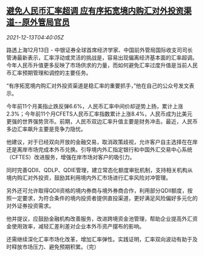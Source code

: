 <!--1639371662000-->
[避免人民币汇率超调 应有序拓宽境内购汇对外投资渠道--原外管局官员](https://cn.reuters.com/article/safe-former-official-rmb-exchange-1213-m-idCNKBS2IS094)
------

<div><i>2021-12-13T04:40:05Z</i></div><p>路透上海12月13日 - 中银证券全球首席经济学家、中国前外管局国际收支司司长管涛最新表示，汇率浮动或灵活的挑战是，容易出现偏离经济基本面的汇率超调。今年人民币升值更多反映了市场供求的力量，而如何避免汇率过度升值是当前人民币汇率预期管理和调控的主要任务。</p><p>“有序拓宽境内购汇对外投资渠道是稳汇率的重要抓手，”他在自己的公众号发文表示。</p><p>今年前11个月美指止跌反弹6.6%，人民币汇率中间价却逆势上扬，累计上涨2.3%；今年前11个月CFETS人民币汇率指数累计上涨8.4%，人民币成为比美元更强的世界强势货币。前期，人民币双边汇率升值主要是财务冲击。最近，人民币多边汇率飙升主要是竞争力隐忧。</p><p>他建议，对于已经双向开放的金融交易，取消政策歧视，允许客户自主选择在在岸还是离岸市场完成本外币兑换。引导境内外汇指定银行和中国外汇交易中心系统（CFTES）改进服务，增强在岸市场对客户的吸引力。</p><p>同时完善QDII、QDLP、QDIE管理，建立常态化额度审批机制，支持相关机构从境内购汇对外投资，鼓励其利用境内外汇市场进行汇率风险对冲管理。</p><p>另外还可允许取得QDII资格的境内券商与境外券商合作，利用部分QDII额度，按照一定要求，为符合条件的境内投资者提供直投渠道，更好满足风险偏好多元化的对外证券投资需求。</p><p>他并提议，应鼓励金融机构改善服务，改进跨境资金池管理，帮助企业提高外汇资金使用效率，减轻汇差利差对企业本外币资产摆布的影响。</p><p>还需继续深化汇率市场化改革，增加汇率弹性。实践证明，汇率双向波动有助于及时释放市场压力、避免预期积累。（完）</p>
